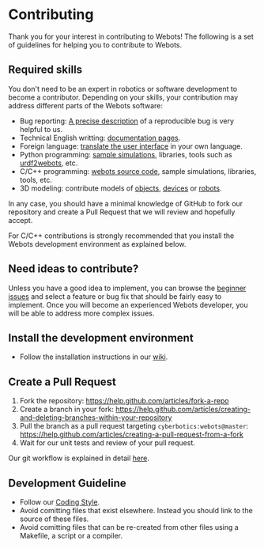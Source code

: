 # Contributing

Thank you for your interest in contributing to Webots!
The following is a set of guidelines for helping you to contribute to Webots.

## Required skills

You don't need to be an expert in robotics or software development to become a contributor.
Depending on your skills, your contribution may address different parts of the Webots software:

- Bug reporting: [A precise description](https://github.com/cyberbotics/webots/issues/new?template=bug_report.md)  of a reproducible bug is very helpful to us.
- Technical English writting: [documentation pages](https://github.com/cyberbotics/webots/tree/master/docs).
- Foreign language: [translate the user interface](https://github.com/cyberbotics/webots/tree/master/resources/translations) in your own language.
- Python programming: [sample simulations](https://github.com/cyberbotics/webots/tree/master/projects/languages/python/controllers), libraries, tools such as [urdf2webots](https://github.com/cyberbotics/urdf2webots), etc.
- C/C++ programming: [webots source code](https://github.com/cyberbotics/webots/tree/master/src), sample simulations, libraries, tools, etc.
- 3D modeling: contribute models of [objects](https://github.com/cyberbotics/webots/tree/master/projects/objects), [devices](https://github.com/cyberbotics/webots/tree/master/projects/devices) or [robots](https://github.com/cyberbotics/webots/tree/master/projects/robots).

In any case, you should have a minimal knowledge of GitHub to fork our repository and create a Pull Request that we will review and hopefully accept.

For C/C++ contributions is strongly recommended that you install the Webots development environment as explained below.

## Need ideas to contribute?

Unless you have a good idea to implement, you can browse the [beginner issues](https://github.com/cyberbotics/webots/issues?utf8=%E2%9C%93&q=is%3Aissue+is%3Aopen+label%3A%22good+first+issue%22) and select a feature or bug fix that should be fairly easy to implement.
Once you will become an experienced Webots developer, you will be able to address more complex issues.

## Install the development environment

* Follow the installation instructions in our [wiki](https://github.com/cyberbotics/webots/wiki/).

## Create a Pull Request

1. Fork the repository: https://help.github.com/articles/fork-a-repo
2. Create a branch in your fork: https://help.github.com/articles/creating-and-deleting-branches-within-your-repository
3. Pull the branch as a pull request targeting `cyberbotics:webots@master`: https://help.github.com/articles/creating-a-pull-request-from-a-fork
4. Wait for our unit tests and review of your pull request.

Our git workflow is explained in detail [here](https://github.com/cyberbotics/webots/wiki/Git-workflow/).

## Development Guideline

* Follow our [Coding Style](https://github.com/cyberbotics/webots/wiki/Coding-Style/).
* Avoid comitting files that exist elsewhere. Instead you should link to the source of these files.
* Avoid comitting files that can be re-created from other files using a Makefile, a script or a compiler.

